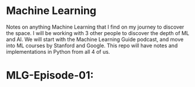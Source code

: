 # Machine Learning 
Notes on anything Machine Learning that I find on my journey to discover the space. I will be working with 3 other people to discover the depth of ML and AI. We will start with the Machine Learning Guide podcast, and move into ML courses by Stanford and Google. This repo will have notes and implementations in Python from all 4 of us.

# MLG-Episode-01:

